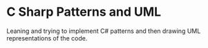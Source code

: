 # C Sharp Patterns and UML
 Leaning and trying to implement C# patterns and then drawing UML representations of the code.
